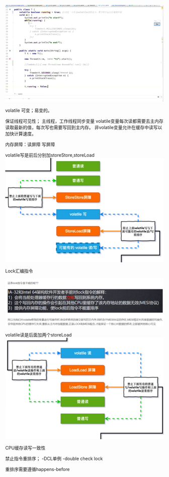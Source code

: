 ![img_18.png](img_18.png)

volatile 可变；易变的。

保证线程可见性；
主线程，工作线程同步变量
volatile变量每次读都需要去主内存读取最新的值，每次写也需要写回到主内存。
非volatile变量允许在缓存中读写以加快计算速度。

内存屏障：读屏障 写屏障

volatile写是前后分别加storeStore,storeLoad
![img_19.png](img_19.png)

Lock汇编指令

![img_21.png](img_21.png)

volatile读是后面加两个storeLoad
![img_20.png](img_20.png)

CPU缓存读写一致性

禁止指令重排序；
    -DCL单例
    -double check lock

重排序需要遵循happens-before